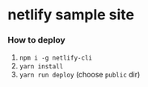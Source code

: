 # netlify sample site
### How to deploy

1. `npm i -g netlify-cli`
2. `yarn install`
3. `yarn run deploy` (choose `public` dir)

